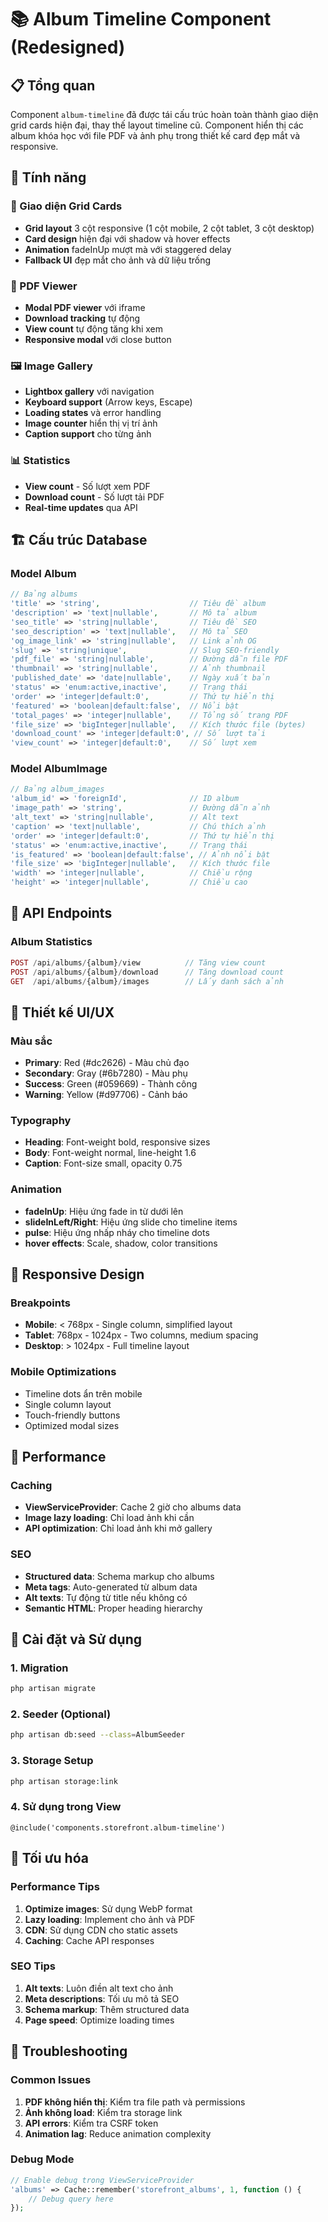 # 📚 Album Timeline Component (Redesigned)

## 📋 Tổng quan

Component `album-timeline` đã được tái cấu trúc hoàn toàn thành giao diện grid cards hiện đại, thay thế layout timeline cũ. Component hiển thị các album khóa học với file PDF và ảnh phụ trong thiết kế card đẹp mắt và responsive.

## 🎯 Tính năng

### 🎨 Giao diện Grid Cards
- **Grid layout** 3 cột responsive (1 cột mobile, 2 cột tablet, 3 cột desktop)
- **Card design** hiện đại với shadow và hover effects
- **Animation** fadeInUp mượt mà với staggered delay
- **Fallback UI** đẹp mắt cho ảnh và dữ liệu trống

### 📄 PDF Viewer
- **Modal PDF viewer** với iframe
- **Download tracking** tự động
- **View count** tự động tăng khi xem
- **Responsive modal** với close button

### 🖼️ Image Gallery
- **Lightbox gallery** với navigation
- **Keyboard support** (Arrow keys, Escape)
- **Loading states** và error handling
- **Image counter** hiển thị vị trí ảnh
- **Caption support** cho từng ảnh

### 📊 Statistics
- **View count** - Số lượt xem PDF
- **Download count** - Số lượt tải PDF
- **Real-time updates** qua API

## 🏗️ Cấu trúc Database

### Model Album
```php
// Bảng albums
'title' => 'string',                    // Tiêu đề album
'description' => 'text|nullable',       // Mô tả album
'seo_title' => 'string|nullable',       // Tiêu đề SEO
'seo_description' => 'text|nullable',   // Mô tả SEO
'og_image_link' => 'string|nullable',   // Link ảnh OG
'slug' => 'string|unique',              // Slug SEO-friendly
'pdf_file' => 'string|nullable',        // Đường dẫn file PDF
'thumbnail' => 'string|nullable',       // Ảnh thumbnail
'published_date' => 'date|nullable',    // Ngày xuất bản
'status' => 'enum:active,inactive',     // Trạng thái
'order' => 'integer|default:0',         // Thứ tự hiển thị
'featured' => 'boolean|default:false',  // Nổi bật
'total_pages' => 'integer|nullable',    // Tổng số trang PDF
'file_size' => 'bigInteger|nullable',   // Kích thước file (bytes)
'download_count' => 'integer|default:0', // Số lượt tải
'view_count' => 'integer|default:0',    // Số lượt xem
```

### Model AlbumImage
```php
// Bảng album_images
'album_id' => 'foreignId',              // ID album
'image_path' => 'string',               // Đường dẫn ảnh
'alt_text' => 'string|nullable',        // Alt text
'caption' => 'text|nullable',           // Chú thích ảnh
'order' => 'integer|default:0',         // Thứ tự hiển thị
'status' => 'enum:active,inactive',     // Trạng thái
'is_featured' => 'boolean|default:false', // Ảnh nổi bật
'file_size' => 'bigInteger|nullable',   // Kích thước file
'width' => 'integer|nullable',          // Chiều rộng
'height' => 'integer|nullable',         // Chiều cao
```

## 🔧 API Endpoints

### Album Statistics
```php
POST /api/albums/{album}/view          // Tăng view count
POST /api/albums/{album}/download      // Tăng download count
GET  /api/albums/{album}/images        // Lấy danh sách ảnh
```

## 🎨 Thiết kế UI/UX

### Màu sắc
- **Primary**: Red (#dc2626) - Màu chủ đạo
- **Secondary**: Gray (#6b7280) - Màu phụ
- **Success**: Green (#059669) - Thành công
- **Warning**: Yellow (#d97706) - Cảnh báo

### Typography
- **Heading**: Font-weight bold, responsive sizes
- **Body**: Font-weight normal, line-height 1.6
- **Caption**: Font-size small, opacity 0.75

### Animation
- **fadeInUp**: Hiệu ứng fade in từ dưới lên
- **slideInLeft/Right**: Hiệu ứng slide cho timeline items
- **pulse**: Hiệu ứng nhấp nháy cho timeline dots
- **hover effects**: Scale, shadow, color transitions

## 📱 Responsive Design

### Breakpoints
- **Mobile**: < 768px - Single column, simplified layout
- **Tablet**: 768px - 1024px - Two columns, medium spacing
- **Desktop**: > 1024px - Full timeline layout

### Mobile Optimizations
- Timeline dots ẩn trên mobile
- Single column layout
- Touch-friendly buttons
- Optimized modal sizes

## 🚀 Performance

### Caching
- **ViewServiceProvider**: Cache 2 giờ cho albums data
- **Image lazy loading**: Chỉ load ảnh khi cần
- **API optimization**: Chỉ load ảnh khi mở gallery

### SEO
- **Structured data**: Schema markup cho albums
- **Meta tags**: Auto-generated từ album data
- **Alt texts**: Tự động từ title nếu không có
- **Semantic HTML**: Proper heading hierarchy

## 🔧 Cài đặt và Sử dụng

### 1. Migration
```bash
php artisan migrate
```

### 2. Seeder (Optional)
```bash
php artisan db:seed --class=AlbumSeeder
```

### 3. Storage Setup
```bash
php artisan storage:link
```

### 4. Sử dụng trong View
```blade
@include('components.storefront.album-timeline')
```

## 🎯 Tối ưu hóa

### Performance Tips
1. **Optimize images**: Sử dụng WebP format
2. **Lazy loading**: Implement cho ảnh và PDF
3. **CDN**: Sử dụng CDN cho static assets
4. **Caching**: Cache API responses

### SEO Tips
1. **Alt texts**: Luôn điền alt text cho ảnh
2. **Meta descriptions**: Tối ưu mô tả SEO
3. **Schema markup**: Thêm structured data
4. **Page speed**: Optimize loading times

## 🐛 Troubleshooting

### Common Issues
1. **PDF không hiển thị**: Kiểm tra file path và permissions
2. **Ảnh không load**: Kiểm tra storage link
3. **API errors**: Kiểm tra CSRF token
4. **Animation lag**: Reduce animation complexity

### Debug Mode
```php
// Enable debug trong ViewServiceProvider
'albums' => Cache::remember('storefront_albums', 1, function () {
    // Debug query here
});
```
